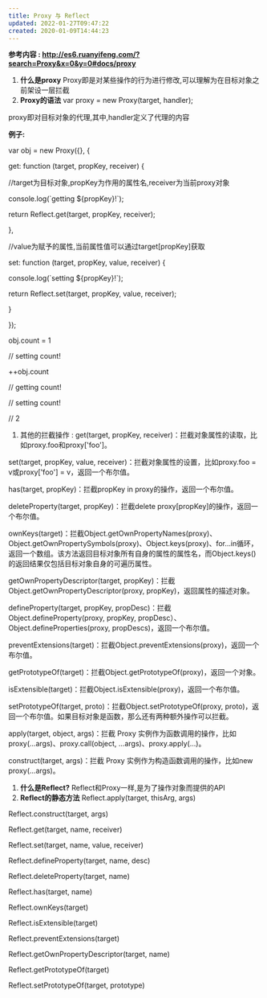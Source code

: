 ```yaml
---
title: Proxy 与 Reflect
updated: 2022-01-27T09:47:22
created: 2020-01-09T14:44:23
---
```


**参考内容 : <http://es6.ruanyifeng.com/?search=Proxy&x=0&y=0#docs/proxy>**

1.  **什么是proxy**
Proxy即是对某些操作的行为进行修改,可以理解为在目标对象之前架设一层拦截
1.  **Proxy的语法**
var proxy = new Proxy(target, handler);

proxy即对目标对象的代理,其中,handler定义了代理的内容

**例子:**

var obj = new Proxy({}, {

get: function (target, propKey, receiver) {

//target为目标对象,propKey为作用的属性名,receiver为当前proxy对象

console.log(\`getting \${propKey}!\`);

return Reflect.get(target, propKey, receiver);

},

//value为赋予的属性,当前属性值可以通过target\[propKey\]获取

set: function (target, propKey, value, receiver) {

console.log(\`setting \${propKey}!\`);

return Reflect.set(target, propKey, value, receiver);

}

});

obj.count = 1

// setting count!

++obj.count

// getting count!

// setting count!

// 2
1.  其他的拦截操作 :
get(target, propKey, receiver)：拦截对象属性的读取，比如proxy.foo和proxy\['foo'\]。

set(target, propKey, value, receiver)：拦截对象属性的设置，比如proxy.foo = v或proxy\['foo'\] = v，返回一个布尔值。

has(target, propKey)：拦截propKey in proxy的操作，返回一个布尔值。

deleteProperty(target, propKey)：拦截delete proxy\[propKey\]的操作，返回一个布尔值。

ownKeys(target)：拦截Object.getOwnPropertyNames(proxy)、Object.getOwnPropertySymbols(proxy)、Object.keys(proxy)、for...in循环，返回一个数组。该方法返回目标对象所有自身的属性的属性名，而Object.keys()的返回结果仅包括目标对象自身的可遍历属性。

getOwnPropertyDescriptor(target, propKey)：拦截Object.getOwnPropertyDescriptor(proxy, propKey)，返回属性的描述对象。

defineProperty(target, propKey, propDesc)：拦截Object.defineProperty(proxy, propKey, propDesc）、Object.defineProperties(proxy, propDescs)，返回一个布尔值。

preventExtensions(target)：拦截Object.preventExtensions(proxy)，返回一个布尔值。

getPrototypeOf(target)：拦截Object.getPrototypeOf(proxy)，返回一个对象。

isExtensible(target)：拦截Object.isExtensible(proxy)，返回一个布尔值。

setPrototypeOf(target, proto)：拦截Object.setPrototypeOf(proxy, proto)，返回一个布尔值。如果目标对象是函数，那么还有两种额外操作可以拦截。

apply(target, object, args)：拦截 Proxy 实例作为函数调用的操作，比如proxy(...args)、proxy.call(object, ...args)、proxy.apply(...)。

construct(target, args)：拦截 Proxy 实例作为构造函数调用的操作，比如new proxy(...args)。

1.  **什么是Reflect?**
Reflect和Proxy一样,是为了操作对象而提供的API
1.  **Reflect的静态方法**
Reflect.apply(target, thisArg, args)

Reflect.construct(target, args)

Reflect.get(target, name, receiver)

Reflect.set(target, name, value, receiver)

Reflect.defineProperty(target, name, desc)

Reflect.deleteProperty(target, name)

Reflect.has(target, name)

Reflect.ownKeys(target)

Reflect.isExtensible(target)

Reflect.preventExtensions(target)

Reflect.getOwnPropertyDescriptor(target, name)

Reflect.getPrototypeOf(target)

Reflect.setPrototypeOf(target, prototype)


